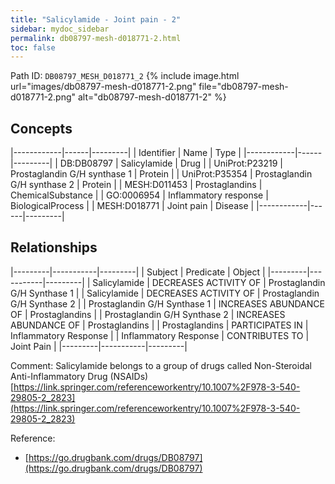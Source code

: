```yaml
---
title: "Salicylamide - Joint pain - 2"
sidebar: mydoc_sidebar
permalink: db08797-mesh-d018771-2.html
toc: false 
---
```



Path ID: `DB08797_MESH_D018771_2`
{% include image.html url="images/db08797-mesh-d018771-2.png" file="db08797-mesh-d018771-2.png" alt="db08797-mesh-d018771-2" %}

## Concepts

|------------|------|---------|
| Identifier | Name | Type    |
|------------|------|---------|
| DB:DB08797 | Salicylamide | Drug |
| UniProt:P23219 | Prostaglandin G/H synthase 1 | Protein |
| UniProt:P35354 | Prostaglandin G/H synthase 2 | Protein |
| MESH:D011453 | Prostaglandins | ChemicalSubstance |
| GO:0006954 | Inflammatory response | BiologicalProcess |
| MESH:D018771 | Joint pain | Disease |
|------------|------|---------|

## Relationships

|---------|-----------|---------|
| Subject | Predicate | Object  |
|---------|-----------|---------|
| Salicylamide | DECREASES ACTIVITY OF | Prostaglandin G/H Synthase 1 |
| Salicylamide | DECREASES ACTIVITY OF | Prostaglandin G/H Synthase 2 |
| Prostaglandin G/H Synthase 1 | INCREASES ABUNDANCE OF | Prostaglandins |
| Prostaglandin G/H Synthase 2 | INCREASES ABUNDANCE OF | Prostaglandins |
| Prostaglandins | PARTICIPATES IN | Inflammatory Response |
| Inflammatory Response | CONTRIBUTES TO | Joint Pain |
|---------|-----------|---------|

Comment: Salicylamide belongs to a group of drugs called Non-Steroidal Anti-Inflammatory Drug (NSAIDs) [https://link.springer.com/referenceworkentry/10.1007%2F978-3-540-29805-2_2823](https://link.springer.com/referenceworkentry/10.1007%2F978-3-540-29805-2_2823)

Reference: 
  - [https://go.drugbank.com/drugs/DB08797](https://go.drugbank.com/drugs/DB08797)
